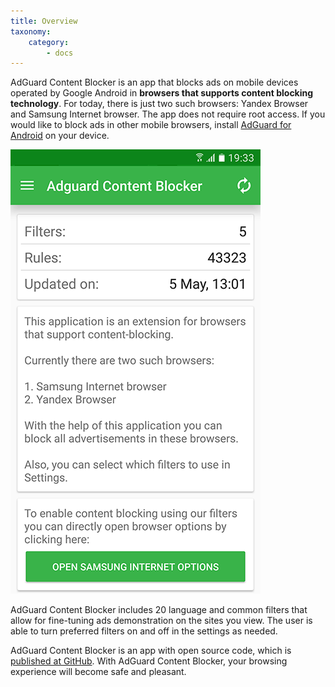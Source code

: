 ```yaml
---
title: Overview
taxonomy:
    category:
        - docs
---
```


AdGuard Content Blocker is an app that blocks ads on mobile devices operated by Google Android in **browsers that supports content blocking technology**.  For today, there is just two such browsers: Yandex Browser and Samsung Internet browser. The app does not require root access. If you would like to block ads in other mobile browsers, install [AdGuard for Android](kb.adguard.com/en/android/overview) on your device.

![](content-main-en.png)

AdGuard Content Blocker includes 20 language and common filters that allow for fine-tuning ads demonstration on the sites you view. The user is able to turn preferred filters on and off in the settings as needed.

AdGuard Content Blocker is an app with open source code, which is [published at GitHub](https://github.com/AdguardTeam/ContentBlocker). With AdGuard Content Blocker, your browsing experience will become safe and pleasant.
